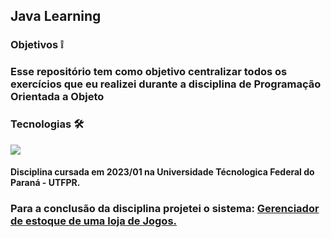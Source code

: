 ## Java Learning


### Objetivos ❕

### Esse repositório tem como objetivo centralizar todos os exercícios que eu realizei durante a disciplina de Programação Orientada a Objeto

### Tecnologias 🛠️

<div style="display: inline_block">
  <img src="https://img.shields.io/badge/Java-ED8B00?style=for-the-badge&logo=openjdk&logoColor=white">
</div>

#### Disciplina cursada em 2023/01 na Universidade Técnologica Federal do Paraná - UTFPR.

### Para a conclusão da disciplina projetei o sistema: <a href="https://github.com/CheweeBR/Projeto-de-POO"> Gerenciador de estoque de uma loja de Jogos. </a>
